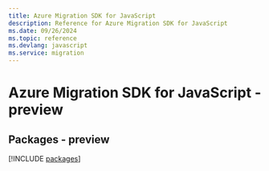 ```yaml
---
title: Azure Migration SDK for JavaScript
description: Reference for Azure Migration SDK for JavaScript
ms.date: 09/26/2024
ms.topic: reference
ms.devlang: javascript
ms.service: migration
---
```

# Azure Migration SDK for JavaScript - preview
## Packages - preview
[!INCLUDE [packages](migration-index.md)]